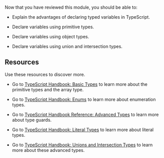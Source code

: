 Now that you have reviewed this module, you should be able to:

- Explain the advantages of declaring typed variables in TypeScript.

- Declare variables using primitive types.

- Declare variables using object types.

- Declare variables using union and intersection types.

## Resources

Use these resources to discover more.

- Go to [TypeScript Handbook: Basic Types](https://www.typescriptlang.org/docs/handbook/basic-types.html) to learn more about the primitive types and the array type.

- Go to [TypeScript Handbook: Enums](https://www.typescriptlang.org/docs/handbook/enums.html) to learn more about enumeration types.

- Go to [TypeScript Handbook Reference: Advanced Types](https://www.typescriptlang.org/docs/handbook/advanced-types.html) to learn more about type guards.

- Go to [TypeScript Handbook: Literal Types](https://www.typescriptlang.org/docs/handbook/literal-types.html) to learn more about literal types.

- Go to [TypeScript Handbook: Unions and Intersection Types](https://www.typescriptlang.org/docs/handbook/unions-and-intersections.html) to learn more about these advanced types.

